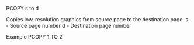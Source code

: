 PCOPY s to d

Copies low-resolution graphics from source page to the destination page.
  s - Source page number
  d - Destination page number

Example
PCOPY 1 TO 2
